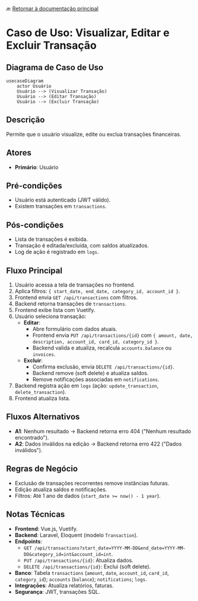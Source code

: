 🔙 [Retornar à documentação principal](../../README.md)

# Caso de Uso: Visualizar, Editar e Excluir Transação

## Diagrama de Caso de Uso

```mermaid
usecaseDiagram
    actor Usuário
    Usuário --> (Visualizar Transação)
    Usuário --> (Editar Transação)
    Usuário --> (Excluir Transação)
```

## Descrição

Permite que o usuário visualize, edite ou exclua transações financeiras.

## Atores

- **Primário**: Usuário

## Pré-condições

- Usuário está autenticado (JWT válido).
- Existem transações em `transactions`.

## Pós-condições

- Lista de transações é exibida.
- Transação é editada/excluída, com saldos atualizados.
- Log de ação é registrado em `logs`.

## Fluxo Principal

1. Usuário acessa a tela de transações no frontend.
2. Aplica filtros: `{ start_date, end_date, category_id, account_id }`.
3. Frontend envia `GET /api/transactions` com filtros.
4. Backend retorna transações de `transactions`.
5. Frontend exibe lista com Vuetify.
6. Usuário seleciona transação:
   - **Editar**:
     - Abre formulário com dados atuais.
     - Frontend envia `PUT /api/transactions/{id}` com `{ amount, date, description, account_id, card_id, category_id }`.
     - Backend valida e atualiza, recalcula `accounts.balance` ou `invoices`.
   - **Excluir**:
     - Confirma exclusão, envia `DELETE /api/transactions/{id}`.
     - Backend remove (soft delete) e atualiza saldos.
     - Remove notificações associadas em `notifications`.
7. Backend registra ação em `logs` (ação: `update_transaction`, `delete_transaction`).
8. Frontend atualiza lista.

## Fluxos Alternativos

- **A1**: Nenhum resultado → Backend retorna erro 404 ("Nenhum resultado encontrado").
- **A2**: Dados inválidos na edição → Backend retorna erro 422 ("Dados inválidos").

## Regras de Negócio

- Exclusão de transações recorrentes remove instâncias futuras.
- Edição atualiza saldos e notificações.
- Filtros: Até 1 ano de dados (`start_date >= now() - 1 year`).

## Notas Técnicas

- **Frontend**: Vue.js, Vuetify.
- **Backend**: Laravel, Eloquent (modelo `Transaction`).
- **Endpoints**:
  - `GET /api/transactions?start_date=YYYY-MM-DD&end_date=YYYY-MM-DD&category_id=int&account_id=int`.
  - `PUT /api/transactions/{id}`: Atualiza dados.
  - `DELETE /api/transactions/{id}`: Exclui (soft delete).
- **Banco**: Tabela `transactions` (`amount`, `date`, `account_id`, `card_id`, `category_id`); `accounts` (`balance`); `notifications`; `logs`.
- **Integrações**: Atualiza relatórios, faturas.
- **Segurança**: JWT, transações SQL.
